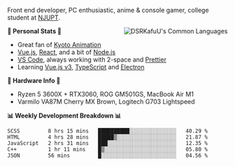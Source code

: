 Front end developer, PC enthusiastic, anime & console gamer, college student at [NJUPT](https://www.njupt.edu.cn).

<img align="right" alt="DSRKafuU's Common Languages" src="https://github-readme-stats.vercel.app/api/top-langs/?username=dsrkafuu&hide_title=true&layout=compact&langs_count=8" />

**🍥 Personal Stats 🍥**

- Great fan of [Kyoto Animation](https://www.kyotoanimation.co.jp)
- [Vue.js](https://vuejs.org), [React](https://reactjs.org), and a bit of [Node.js](https://nodejs.org)
- [VS Code](https://code.visualstudio.com), always working with 2-space and [Prettier](https://prettier.io)
- Learning [Vue.js v3](https://v3.vuejs.org), [TypeScript](https://www.typescriptlang.org) and [Electron](https://www.electronjs.org)

**🔧 Hardware Info 🔧**

- Ryzen 5 3600X + RTX3060, ROG GM501GS, MacBook Air M1
- Varmilo VA87M Cherry MX Brown, Logitech G703 Lightspeed

**:bar_chart: Weekly Development Breakdown :bar_chart:**

<!--START_SECTION:waka-->
```text
SCSS         8 hrs 15 mins   ██████████░░░░░░░░░░░░░░░   40.29 % 
HTML         4 hrs 28 mins   █████▒░░░░░░░░░░░░░░░░░░░   21.87 % 
JavaScript   2 hrs 31 mins   ███░░░░░░░░░░░░░░░░░░░░░░   12.35 % 
C++          1 hr 11 mins    █▒░░░░░░░░░░░░░░░░░░░░░░░   05.80 % 
JSON         56 mins         █░░░░░░░░░░░░░░░░░░░░░░░░   04.56 % 
```
<!--END_SECTION:waka-->
